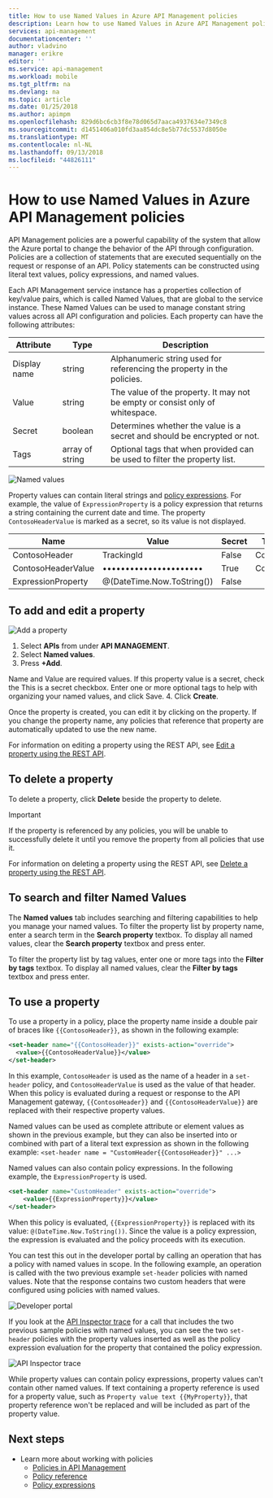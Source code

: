 ```yaml
---
title: How to use Named Values in Azure API Management policies
description: Learn how to use Named Values in Azure API Management policies.
services: api-management
documentationcenter: ''
author: vladvino
manager: erikre
editor: ''
ms.service: api-management
ms.workload: mobile
ms.tgt_pltfrm: na
ms.devlang: na
ms.topic: article
ms.date: 01/25/2018
ms.author: apimpm
ms.openlocfilehash: 829d6bc6cb3f8e78d065d7aaca4937634e7349c8
ms.sourcegitcommit: d1451406a010fd3aa854dc8e5b77dc5537d8050e
ms.translationtype: MT
ms.contentlocale: nl-NL
ms.lasthandoff: 09/13/2018
ms.locfileid: "44826111"
---
```

# <a name="how-to-use-named-values-in-azure-api-management-policies"></a>How to use Named Values in Azure API Management policies
API Management policies are a powerful capability of the system that allow the Azure portal to change the behavior of the API through configuration. Policies are a collection of statements that are executed sequentially on the request or response of an API. Policy statements can be constructed using literal text values, policy expressions, and named values. 

Each API Management service instance has a properties collection of key/value pairs, which is called Named Values, that are global to the service instance. These Named Values can be used to manage constant string values across all API configuration and policies. Each property can have the following attributes:

| Attribute | Type | Description |
| --- | --- | --- |
| Display name |string |Alphanumeric string used for referencing the property in the policies. |
| Value |string |The value of the property. It may not be empty or consist only of whitespace. |
|Secret|boolean|Determines whether the value is a secret and should be encrypted or not.|
| Tags |array of string |Optional tags that when provided can be used to filter the property list. |

![Named values](./media/api-management-howto-properties/named-values.png)

Property values can contain literal strings and [policy expressions](https://msdn.microsoft.com/library/azure/dn910913.aspx). For example, the value of `ExpressionProperty` is a policy expression that returns a string containing the current date and time. The property `ContosoHeaderValue` is marked as a secret, so its value is not displayed.

| Name | Value | Secret | Tags |
| --- | --- | --- | --- |
| ContosoHeader |TrackingId |False |Contoso |
| ContosoHeaderValue |•••••••••••••••••••••• |True |Contoso |
| ExpressionProperty |@(DateTime.Now.ToString()) |False | |

## <a name="to-add-and-edit-a-property"></a>To add and edit a property

![Add a property](./media/api-management-howto-properties/add-property.png)

1. Select **APIs** from under **API MANAGEMENT**.
2. Select **Named values**.
3. Press **+Add**.

  Name and Value are required values. If this property value is a secret, check the This is a secret checkbox. Enter one or more optional tags to help with organizing your named values, and click Save.
4. Click **Create**.

Once the property is created, you can edit it by clicking on the property. If you change the property name, any policies that reference that property are automatically updated to use the new name.

For information on editing a property using the REST API, see [Edit a property using the REST API](https://msdn.microsoft.com/library/azure/mt651775.aspx#Patch).

## <a name="to-delete-a-property"></a>To delete a property

To delete a property, click **Delete** beside the property to delete.

> [!IMPORTANT]
> If the property is referenced by any policies, you will be unable to successfully delete it until you remove the property from all policies that use it.
> 
> 

For information on deleting a property using the REST API, see [Delete a property using the REST API](https://msdn.microsoft.com/library/azure/mt651775.aspx#Delete).

## <a name="to-search-and-filter-named-values"></a>To search and filter Named Values

The **Named values** tab includes searching and filtering capabilities to help you manage your named values. To filter the property list by property name, enter a search term in the **Search property** textbox. To display all named values, clear the **Search property** textbox and press enter.

To filter the property list by tag values, enter one or more tags into the **Filter by tags** textbox. To display all named values, clear the **Filter by tags** textbox and press enter.

## <a name="to-use-a-property"></a>To use a property

To use a property in a policy, place the property name inside a double pair of braces like `{{ContosoHeader}}`, as shown in the following example:

```xml
<set-header name="{{ContosoHeader}}" exists-action="override">
  <value>{{ContosoHeaderValue}}</value>
</set-header>
```

In this example, `ContosoHeader` is used as the name of a header in a `set-header` policy, and `ContosoHeaderValue` is used as the value of that header. When this policy is evaluated during a request or response to the API Management gateway, `{{ContosoHeader}}` and `{{ContosoHeaderValue}}` are replaced with their respective property values.

Named values can be used as complete attribute or element values as shown in the previous example, but they can also be inserted into or combined with part of a literal text expression as shown in the following example: `<set-header name = "CustomHeader{{ContosoHeader}}" ...>`

Named values can also contain policy expressions. In the following example, the `ExpressionProperty` is used.

```xml
<set-header name="CustomHeader" exists-action="override">
    <value>{{ExpressionProperty}}</value>
</set-header>
```

When this policy is evaluated, `{{ExpressionProperty}}` is replaced with its value: `@(DateTime.Now.ToString())`. Since the value is a policy expression, the expression is evaluated and the policy proceeds with its execution.

You can test this out in the developer portal by calling an operation that has a policy with named values in scope. In the following example, an operation is called with the two previous example `set-header` policies with named values. Note that the response contains two custom headers that were configured using policies with named values.

![Developer portal][api-management-send-results]

If you look at the [API Inspector trace](api-management-howto-api-inspector.md) for a call that includes the two previous sample policies with named values, you can see the two `set-header` policies with the property values inserted as well as the policy expression evaluation for the property that contained the policy expression.

![API Inspector trace][api-management-api-inspector-trace]

While property values can contain policy expressions, property values can't contain other named values. If text containing a property reference is used for a property value, such as `Property value text {{MyProperty}}`, that property reference won't be replaced and will be included as part of the property value.

## <a name="next-steps"></a>Next steps
* Learn more about working with policies
  * [Policies in API Management](api-management-howto-policies.md)
  * [Policy reference](https://msdn.microsoft.com/library/azure/dn894081.aspx)
  * [Policy expressions](https://msdn.microsoft.com/library/azure/dn910913.aspx)

[api-management-send-results]: ./media/api-management-howto-properties/api-management-send-results.png
[api-management-properties-filter]: ./media/api-management-howto-properties/api-management-properties-filter.png
[api-management-api-inspector-trace]: ./media/api-management-howto-properties/api-management-api-inspector-trace.png

